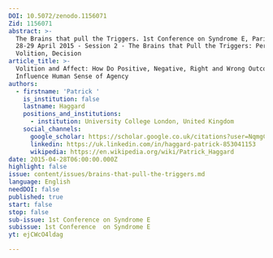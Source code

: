 ```yaml
---
DOI: 10.5072/zenodo.1156071
Zid: 1156071
abstract: >-
  The Brains that pull the Triggers. 1st Conference on Syndrome E, Paris IAS,
  28-29 April 2015 - Session 2 - The Brains that Pull the Triggers: Perception,
  Volition, Decision
article_title: >-
  Volition and Affect: How Do Positive, Negative, Right and Wrong Outcomes
  Influence Human Sense of Agency
authors:
  - firstname: 'Patrick '
    is_institution: false
    lastname: Haggard
    positions_and_institutions:
      - institution: University College London, United Kingdom
    social_channels:
      google_scholar: https://scholar.google.co.uk/citations?user=NqmgC9gAAAAJ&hl=en
      linkedin: https://uk.linkedin.com/in/haggard-patrick-853041153
      wikipedia: https://en.wikipedia.org/wiki/Patrick_Haggard
date: 2015-04-28T06:00:00.000Z
highlight: false
issue: content/issues/brains-that-pull-the-triggers.md
language: English
needDOI: false
published: true
start: false
stop: false
sub-issue: 1st Conference on Syndrome E
subissue: 1st Conference  on Syndrome E
yt: ejCWcO4ldag

---
```


<Youtube yt="ejCWcO4ldag" caption="Volition and Affect: How Do Positive, Negative, Right and Wrong Outcomes Influence Human Sense of Agency" start="false" stop="false"></Youtube>